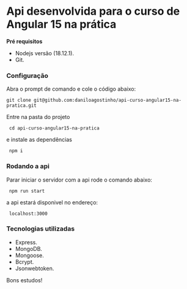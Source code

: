 # Api desenvolvida para o curso de Angular 15 na prática

**Pré requisitos**
- Nodejs versão (18.12.1).
- Git.

### Configuração
 Abra o prompt de comando e cole o código abaixo:
 
 ```
 git clone git@github.com:daniloagostinho/api-curso-angular15-na-pratica.git
```

Entre na pasta do projeto

```
 cd api-curso-angular15-na-pratica
```

e instale as dependências

```
 npm i
```

### Rodando a api
Parar iniciar o servidor com a api rode o comando abaixo:

```
 npm run start
```

a api estará disponivel no endereço:

```
 localhost:3000
```

### Tecnologias utilizadas

- Express.
- MongoDB.
- Mongoose.
- Bcrypt.
- Jsonwebtoken.

Bons estudos!
